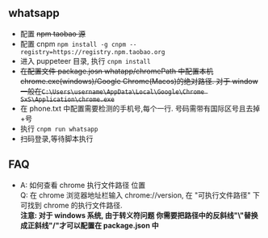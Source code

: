 ## whatsapp

- 配置 ~~npm taobao 源~~
- 配置 cnpm `npm install -g cnpm --registry=https://registry.npm.taobao.org`
- 进入 puppeteer 目录, 执行 `cnpm install`
- ~~在配置文件 package.josn whatapp/chromePath 中配置本机 chrome.exe(windows)/Google Chrome(Macos)的绝对路径. 对于 window 一般在`C:\Users\username\AppData\Local\Google\Chrome SxS\Application\chrome.exe`~~
- 在 phone.txt 中配置需要检测的手机号,每个一行. 号码需带有国际区号且去掉+号
- 执行 `cnpm run whatsapp`
- 扫码登录,等待脚本执行

## FAQ

- A: 如何查看 chrome 执行文件路径 位置  
  Q: 在 chrome 浏览器地址栏输入 chrome://version, 在 "可执行文件路径" 下可找到 chrome 的执行文件路径.  
  **注意: 对于 windows 系统, 由于转义符问题 你需要把路径中的反斜线"\\"替换成正斜线"/"才可以配置在 package.json 中**
